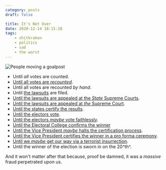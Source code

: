 ```yaml
---
category: posts
draft: false

title: It's Not Over
date: 2020-12-14 18:15:28
tags:
    - shitkraken
    - politics
    - sad
    - the worst
---
```


![People moving a goalpost](/misc/g/goalpost-moving.jpg)

* Until _all_ votes are counted.
* [Until all votes are _recounted_](https://thehill.com/homenews/campaign/529028-georgia-secretary-of-state-says-he-will-recertify-election-results-after).
* Until all votes are recounted _by hand_.
* Until [the lawsuits](/posts/ac575166772052fc918f0fd134993bbb) are filed.
* [Until the lawsuits are appealed at the _State_ Supreme Courts](https://abcnews.go.com/Politics/wireStory/wisconsin-supreme-court-tosses-trump-election-lawsuit-74717684).
* [Until the lawsuits are appealed at _the_ Supreme Court](https://www.nytimes.com/2020/12/11/us/politics/supreme-court-election-texas.html).
* [Until the states certify the results](https://www.cnn.com/2020/12/09/politics/2020-election-results-certified/index.html).
* [Until the electors vote](https://apnews.com/article/joe-biden-social-affairs-elections-ap-news-alert-electoral-college-9f7c5bbc89077e7cf52ae572de9bd18d).
* [Until the electors _maybe_ vote faithlessly](https://twitter.com/nytimes/status/1338615480832172033/photo/1).
* [Until the Electoral College confirms the winner](https://www.cbc.ca/news/world/biden-trump-electoral-college-votes-1.5840102)
* [Until the Vice President _maybe_ halts the certification process](https://www.cnn.com/2021/01/05/politics/mike-pence-donald-trump-electoral-college/index.html).
* [Until the Vice President certifies the winner in a pro forma ceremony](https://www.washingtonpost.com/politics/2021/01/06/congress-electoral-college-vote-live-updates/).
* [Until we _maybe_ get our way via a terrorist insurrection](https://log.nikhil.io/posts/43f495f4ed5054238cf8eeeaa2e6b2a3/).
* Until the winner of the election is sworn in on the 20^th^.

And it won't matter after that because, proof be damned, it was a _massive_ fraud perpetrated upon us.

